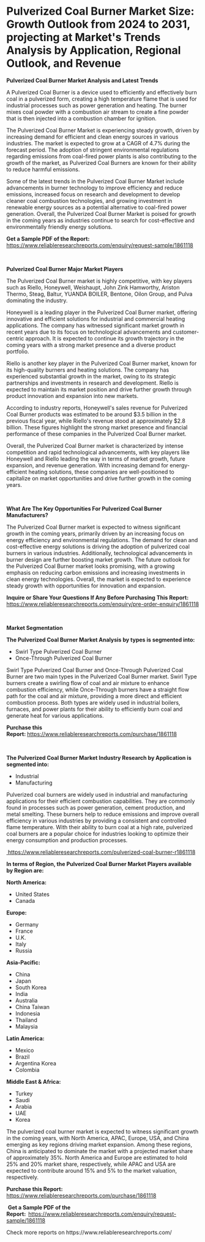 <p><h1>Pulverized Coal Burner Market Size: Growth Outlook from 2024 to 2031, projecting at Market's Trends Analysis by Application, Regional Outlook, and Revenue</h1></p><p><strong>Pulverized Coal Burner Market Analysis and Latest Trends</strong></p>
<p><p>A Pulverized Coal Burner is a device used to efficiently and effectively burn coal in a pulverized form, creating a high temperature flame that is used for industrial processes such as power generation and heating. The burner mixes coal powder with a combustion air stream to create a fine powder that is then injected into a combustion chamber for ignition.</p><p>The Pulverized Coal Burner Market is experiencing steady growth, driven by increasing demand for efficient and clean energy sources in various industries. The market is expected to grow at a CAGR of 4.7% during the forecast period. The adoption of stringent environmental regulations regarding emissions from coal-fired power plants is also contributing to the growth of the market, as Pulverized Coal Burners are known for their ability to reduce harmful emissions.</p><p>Some of the latest trends in the Pulverized Coal Burner Market include advancements in burner technology to improve efficiency and reduce emissions, increased focus on research and development to develop cleaner coal combustion technologies, and growing investment in renewable energy sources as a potential alternative to coal-fired power generation. Overall, the Pulverized Coal Burner Market is poised for growth in the coming years as industries continue to search for cost-effective and environmentally friendly energy solutions.</p></p>
<p><strong>Get a Sample PDF of the Report:&nbsp;</strong> <a href="https://www.reliableresearchreports.com/enquiry/request-sample/1861118">https://www.reliableresearchreports.com/enquiry/request-sample/1861118</a></p>
<p>&nbsp;</p>
<p><strong>Pulverized Coal Burner Major Market Players</strong></p>
<p><p>The Pulverized Coal Burner market is highly competitive, with key players such as Riello, Honeywell, Weishaupt, John Zink Hamworthy, Ariston Thermo, Steag, Baltur, YUANDA BOILER, Bentone, Oilon Group, and Pulva dominating the industry.</p><p>Honeywell is a leading player in the Pulverized Coal Burner market, offering innovative and efficient solutions for industrial and commercial heating applications. The company has witnessed significant market growth in recent years due to its focus on technological advancements and customer-centric approach. It is expected to continue its growth trajectory in the coming years with a strong market presence and a diverse product portfolio.</p><p>Riello is another key player in the Pulverized Coal Burner market, known for its high-quality burners and heating solutions. The company has experienced substantial growth in the market, owing to its strategic partnerships and investments in research and development. Riello is expected to maintain its market position and drive further growth through product innovation and expansion into new markets.</p><p>According to industry reports, Honeywell's sales revenue for Pulverized Coal Burner products was estimated to be around $3.5 billion in the previous fiscal year, while Riello's revenue stood at approximately $2.8 billion. These figures highlight the strong market presence and financial performance of these companies in the Pulverized Coal Burner market.</p><p>Overall, the Pulverized Coal Burner market is characterized by intense competition and rapid technological advancements, with key players like Honeywell and Riello leading the way in terms of market growth, future expansion, and revenue generation. With increasing demand for energy-efficient heating solutions, these companies are well-positioned to capitalize on market opportunities and drive further growth in the coming years.</p></p>
<p>&nbsp;</p>
<p><strong>What Are The Key Opportunities For Pulverized Coal Burner Manufacturers?</strong></p>
<p><p>The Pulverized Coal Burner market is expected to witness significant growth in the coming years, primarily driven by an increasing focus on energy efficiency and environmental regulations. The demand for clean and cost-effective energy solutions is driving the adoption of pulverized coal burners in various industries. Additionally, technological advancements in burner design are further boosting market growth. The future outlook for the Pulverized Coal Burner market looks promising, with a growing emphasis on reducing carbon emissions and increasing investments in clean energy technologies. Overall, the market is expected to experience steady growth with opportunities for innovation and expansion.</p></p>
<p><strong>Inquire or Share Your Questions If Any Before Purchasing This Report:</strong> <a href="https://www.reliableresearchreports.com/enquiry/pre-order-enquiry/1861118">https://www.reliableresearchreports.com/enquiry/pre-order-enquiry/1861118</a></p>
<p>&nbsp;</p>
<p><strong>Market Segmentation</strong></p>
<p><strong>The Pulverized Coal Burner Market Analysis by types is segmented into:</strong></p>
<p><ul><li>Swirl Type Pulverized Coal Burner</li><li>Once-Through Pulverized Coal Burner</li></ul></p>
<p><p>Swirl Type Pulverized Coal Burner and Once-Through Pulverized Coal Burner are two main types in the Pulverized Coal Burner market. Swirl Type burners create a swirling flow of coal and air mixture to enhance combustion efficiency, while Once-Through burners have a straight flow path for the coal and air mixture, providing a more direct and efficient combustion process. Both types are widely used in industrial boilers, furnaces, and power plants for their ability to efficiently burn coal and generate heat for various applications.</p></p>
<p><strong>Purchase this Report:&nbsp;</strong><a href="https://www.reliableresearchreports.com/purchase/1861118">https://www.reliableresearchreports.com/purchase/1861118</a></p>
<p>&nbsp;</p>
<p><strong>The Pulverized Coal Burner Market Industry Research by Application is segmented into:</strong></p>
<p><ul><li>Industrial</li><li>Manufacturing</li></ul></p>
<p><p>Pulverized coal burners are widely used in industrial and manufacturing applications for their efficient combustion capabilities. They are commonly found in processes such as power generation, cement production, and metal smelting. These burners help to reduce emissions and improve overall efficiency in various industries by providing a consistent and controlled flame temperature. With their ability to burn coal at a high rate, pulverized coal burners are a popular choice for industries looking to optimize their energy consumption and production processes.</p></p>
<p><a href="https://www.reliableresearchreports.com/pulverized-coal-burner-r1861118">&nbsp;https://www.reliableresearchreports.com/pulverized-coal-burner-r1861118</a></p>
<p><strong>In terms of Region, the Pulverized Coal Burner Market Players available by Region are:</strong></p>
<p>
    <p> <strong> North America: </strong>
        <ul>
            <li>United States</li>
            <li>Canada</li>
        </ul>
        </p> 
    <p> <strong> Europe: </strong>
        <ul>
            <li>Germany</li>
            <li>France</li>
            <li>U.K.</li>
            <li>Italy</li>
            <li>Russia</li>
        </ul>
        </p> 
    <p> <strong> Asia-Pacific: </strong>
        <ul>
            <li>China</li>
            <li>Japan</li>
            <li>South Korea</li>
            <li>India</li>
            <li>Australia</li>
            <li>China Taiwan</li>
            <li>Indonesia</li>
            <li>Thailand</li>
            <li>Malaysia</li>
        </ul>
        </p> 
    <p> <strong> Latin America: </strong>
        <ul>
            <li>Mexico</li>
            <li>Brazil</li>
            <li>Argentina Korea</li>
            <li>Colombia</li>
        </ul>
        </p> 
    <p> <strong> Middle East & Africa: </strong>
        <ul>
            <li>Turkey</li>
            <li>Saudi</li>
            <li>Arabia</li>
            <li>UAE</li>
            <li>Korea</li>
        </ul>
    </p>
    </p>
<p><p>The pulverized coal burner market is expected to witness significant growth in the coming years, with North America, APAC, Europe, USA, and China emerging as key regions driving market expansion. Among these regions, China is anticipated to dominate the market with a projected market share of approximately 35%. North America and Europe are estimated to hold 25% and 20% market share, respectively, while APAC and USA are expected to contribute around 15% and 5% to the market valuation, respectively.</p></p>
<p><strong>Purchase this Report: </strong><a href="https://www.reliableresearchreports.com/purchase/1861118">https://www.reliableresearchreports.com/purchase/1861118</a></p>
<p>&nbsp;<strong>Get a Sample PDF of the Report:&nbsp;&nbsp;</strong><a href="https://www.reliableresearchreports.com/enquiry/request-sample/1861118">https://www.reliableresearchreports.com/enquiry/request-sample/1861118</a></p>
<p><strong></strong></p>
<p>Check more reports on https://www.reliableresearchreports.com/</p>